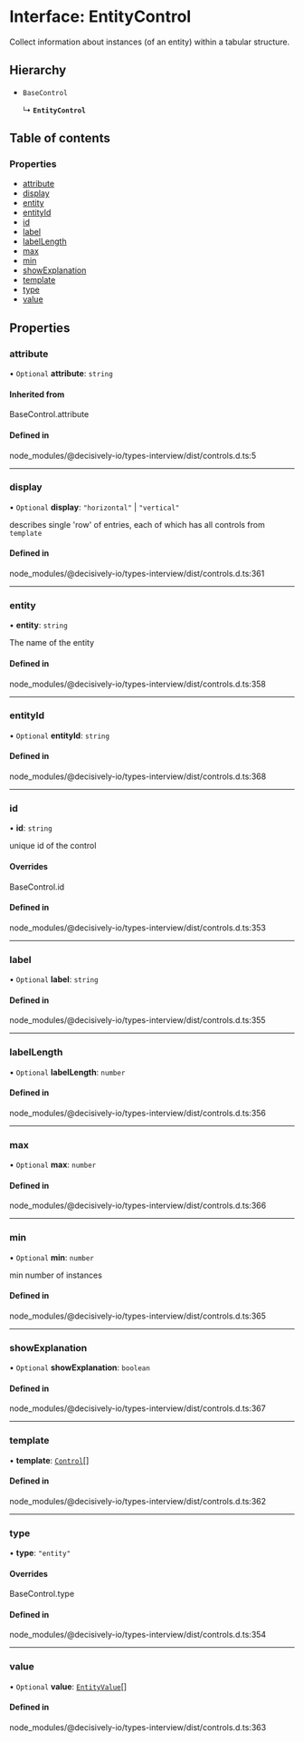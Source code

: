 # Interface: EntityControl

Collect information about instances (of an entity) within a tabular structure.

## Hierarchy

- `BaseControl`

  ↳ **`EntityControl`**

## Table of contents

### Properties

- [attribute](../wiki/EntityControl#attribute)
- [display](../wiki/EntityControl#display)
- [entity](../wiki/EntityControl#entity)
- [entityId](../wiki/EntityControl#entityid)
- [id](../wiki/EntityControl#id)
- [label](../wiki/EntityControl#label)
- [labelLength](../wiki/EntityControl#labellength)
- [max](../wiki/EntityControl#max)
- [min](../wiki/EntityControl#min)
- [showExplanation](../wiki/EntityControl#showexplanation)
- [template](../wiki/EntityControl#template)
- [type](../wiki/EntityControl#type)
- [value](../wiki/EntityControl#value)

## Properties

### attribute

• `Optional` **attribute**: `string`

#### Inherited from

BaseControl.attribute

#### Defined in

node_modules/@decisively-io/types-interview/dist/controls.d.ts:5

___

### display

• `Optional` **display**: ``"horizontal"`` \| ``"vertical"``

describes single 'row' of entries, each of which has all controls from `template`

#### Defined in

node_modules/@decisively-io/types-interview/dist/controls.d.ts:361

___

### entity

• **entity**: `string`

The name of the entity

#### Defined in

node_modules/@decisively-io/types-interview/dist/controls.d.ts:358

___

### entityId

• `Optional` **entityId**: `string`

#### Defined in

node_modules/@decisively-io/types-interview/dist/controls.d.ts:368

___

### id

• **id**: `string`

unique id of the control

#### Overrides

BaseControl.id

#### Defined in

node_modules/@decisively-io/types-interview/dist/controls.d.ts:353

___

### label

• `Optional` **label**: `string`

#### Defined in

node_modules/@decisively-io/types-interview/dist/controls.d.ts:355

___

### labelLength

• `Optional` **labelLength**: `number`

#### Defined in

node_modules/@decisively-io/types-interview/dist/controls.d.ts:356

___

### max

• `Optional` **max**: `number`

#### Defined in

node_modules/@decisively-io/types-interview/dist/controls.d.ts:366

___

### min

• `Optional` **min**: `number`

min number of instances

#### Defined in

node_modules/@decisively-io/types-interview/dist/controls.d.ts:365

___

### showExplanation

• `Optional` **showExplanation**: `boolean`

#### Defined in

node_modules/@decisively-io/types-interview/dist/controls.d.ts:367

___

### template

• **template**: [`Control`](../wiki/Exports#control)[]

#### Defined in

node_modules/@decisively-io/types-interview/dist/controls.d.ts:362

___

### type

• **type**: ``"entity"``

#### Overrides

BaseControl.type

#### Defined in

node_modules/@decisively-io/types-interview/dist/controls.d.ts:354

___

### value

• `Optional` **value**: [`EntityValue`](../wiki/Exports#entityvalue)[]

#### Defined in

node_modules/@decisively-io/types-interview/dist/controls.d.ts:363
